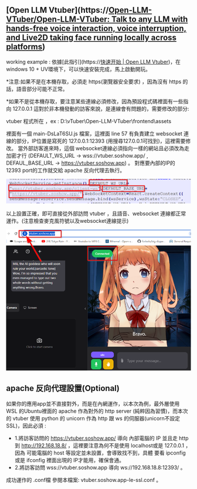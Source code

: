 ## [Open LLM Vtuber](https://[Open-LLM-VTuber/Open-LLM-VTuber: Talk to any LLM with hands-free voice interaction, voice interruption, and Live2D taking face running locally across platforms](https://github.com/Open-LLM-VTuber/Open-LLM-VTuber))

working example : 依據[此指引](https://[快速开始 | Open LLM Vtuber](https://docs.llmvtuber.com/docs/quick-start/))，在 windows 10 + UV環境下，可以快速安裝完成，馬上啟動開玩。

*注意:如果不是在本機存取，必須走 https(瀏覽器安全要求) ，因為沒有 https 的話，語音部分可能不正常。

*如果不是從本機存取，要注意某些連線必須修改，因為預設程式碼裡面有一些指向 127.0.0.1 這對於非本機發動的訪客來說，是連線會有問題的，需要修改的部分:

vtuber 程式所在 ，ex : D:\vTuber\Open-LLM-VTuber\frontend\assets

裡面有一個 main-DsLaT6SU.js 檔案，這裡面 line 57 有負責建立 websocket 連線的部分，IP位置是寫死的 127.0.0.1:12393 (用搜尋127.0.0.1可找到)，這裡需要修改。 當外部訪客進來時，這個 websocket連線必須指向一樣的網站且必須改為走加密才行 (DEFAULT_WS_URL -> wss://vtuber.soshow.app/ , DEFAUL_BASE_URL -> https://vtuber.soshow.app) 。 對應要內部的IP的 12393  port的工作就交給 apache 反向代理去執行。

![](assets/20250228_113903_image.png)

以上設置正確，即可直接從外部訪問 vtuber ，且語音、websocket 連線都正常運作。(注意檢查麥克風符號以及websocket連線提示)

![](assets/20250228_114208_image.png)

## apache 反向代理設置(Optional)

如果你的應用app並不直接對外，而是在內網運作，以本次為例，最外層使用 WSL 的Ubuntu裡面的 apache 作為對外的 http server (純粹因為習慣)，而本次的 vtuber 使用 python 的 unicorn 作為 http 跟 ws 的伺服器(unicorn不設定SSL)，因此必須 :

* 1.將訪客訪問的 https://vtuber.soshow.app/ 導向 內部電腦的 IP 並且走 http 到 http://192.168.18.8/ ，這裡要注意為何不是使用 localhost或是 127.0.0.1 ，因為 可能電腦的 host 等設定並未設置，會導致找不到，具體 要看 ipconfig 或是  ifconfig 裡面出現的 IP才能用，確保會通。
* 2.將訪客訪問 wss://vtuber.soshow.app 導向 ws://192.168.18.8:12393/ 。

成功運作的 .conf檔 參閱本檔案: vtuber.soshow.app-le-ssl.conf 。
